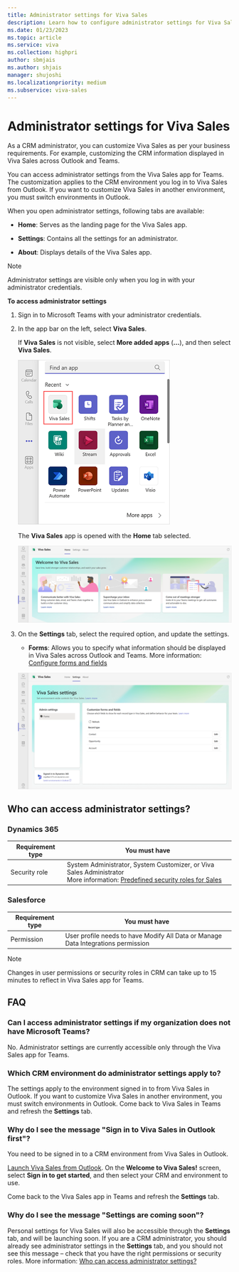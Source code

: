 ```yaml
---
title: Administrator settings for Viva Sales
description: Learn how to configure administrator settings for Viva Sales.
ms.date: 01/23/2023
ms.topic: article
ms.service: viva
ms.collection: highpri
author: sbmjais
ms.author: shjais
manager: shujoshi
ms.localizationpriority: medium
ms.subservice: viva-sales
---
```


# Administrator settings for Viva Sales

As a CRM administrator, you can customize Viva Sales as per your business requirements. For example, customizing the CRM information displayed in Viva Sales across Outlook and Teams.

You can access administrator settings from the Viva Sales app for Teams. The customization applies to the CRM environment you log in to Viva Sales from Outlook. If you want to customize Viva Sales in another environment, you must switch environments in Outlook.

When you open administrator settings, following tabs are available:

- **Home**: Serves as the landing page for the Viva Sales app.

- **Settings**: Contains all the settings for an administrator.

- **About**: Displays details of the Viva Sales app.

> [!NOTE]
> Administrator settings are visible only when you log in with your administrator credentials.

**To access administrator settings**

1.  Sign in to Microsoft Teams with your administrator credentials.

2.  In the app bar on the left, select **Viva Sales**.

    If **Viva Sales** is not visible, select **More added apps** (**…**), and then select **Viva Sales**.
    
    ![Screenshot showing to select the Viva Sales app](media/viva-sales-app-select.png "Screenshot showing to select the Viva Sales app.")
    
    The **Viva Sales** app is opened with the **Home** tab selected.
    
    ![Screenshot showing Viva Sales Home tab](media/viva-sales-home.png "Screenshot showing Viva Sales Home tab.")

3.  On the **Settings** tab, select the required option, and update the settings.

    - **Forms**: Allows you to specify what information should be displayed in Viva Sales across Outlook and Teams. More information: [Configure forms and fields](configure-forms-and-fields.md)

    ![Screenshot showing Viva Sales Settings tab](media/viva-sales-admin-settings.png "Screenshot showing Viva Sales Settings tab.")

## Who can access administrator settings?

### Dynamics 365

|Requirement type  |You must have  |
|---------|---------|
|Security role     |  System Administrator, System Customizer, or Viva Sales Administrator<br>More information: [Predefined security roles for Sales](/dynamics365/sales/security-roles-for-sales)  |

### Salesforce

|Requirement type  |You must have  |
|---------|---------|
|Permission    |  User profile needs to have Modify All Data or Manage Data Integrations permission  |

> [!NOTE]
> Changes in user permissions or security roles in  CRM can take up to 15 minutes to reflect in Viva Sales app for Teams.

## FAQ

### Can I access administrator settings if my organization does not have Microsoft Teams?

No. Administrator settings are currently accessible only through the Viva Sales app for Teams. 

### Which CRM environment do administrator settings apply to?

The settings apply to the environment signed in to from Viva Sales in Outlook. If you want to customize Viva Sales in another environment, you must switch environments in Outlook. Come back to Viva Sales in Teams and refresh the **Settings** tab.

### Why do I see the message "Sign in to Viva Sales in Outlook first"?

You need to be signed in to a CRM environment from Viva Sales in Outlook.

[Launch Viva Sales from Outlook](https://support.microsoft.com/topic/use-viva-sales-in-outlook-ec3605f9-fdb0-4593-9c5b-b43a76c07081). On the **Welcome to Viva Sales!** screen, select **Sign in to get started**, and then select your CRM and environment to use. 

Come back to the Viva Sales app in Teams and refresh the **Settings** tab. 

### Why do I see the message "Settings are coming soon"?

Personal settings for Viva Sales will also be accessible through the **Settings** tab, and will be launching soon. If you are a CRM administrator, you should already see administrator settings in the **Settings** tab, and you should not see this message – check that you have the right permissions or security roles. More information: [Who can access administrator settings?](#who-can-access-administrator-settings)

